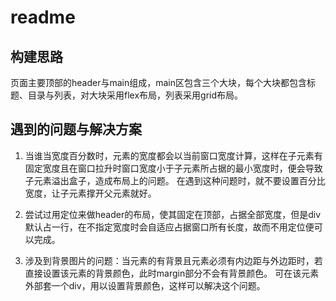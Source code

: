 # readme

## 构建思路

页面主要顶部的header与main组成，main区包含三个大块，每个大块都包含标题、目录与列表，对大块采用flex布局，列表采用grid布局。

## 遇到的问题与解决方案

1. 当谁当宽度百分数时，元素的宽度都会以当前窗口宽度计算，这样在子元素有固定宽度且在窗口拉升时窗口宽度小于子元素所占据的最小宽度时，便会导致子元素溢出盒子，造成布局上的问题。
在遇到这种问题时，就不要设置百分比宽度，让子元素撑开父元素就好。
  
2. 尝试过用定位来做header的布局，使其固定在顶部，占据全部宽度，但是div默认占一行，在不指定宽度时会自适应占据窗口所有长度，故而不用定位便可以完成。

3. 涉及到背景图片的问题：当元素的有背景且元素必须有内边距与外边距时，若直接设置该元素的背景颜色，此时margin部分不会有背景颜色。
可在该元素外部套一个div，用以设置背景颜色，这样可以解决这个问题。

